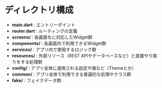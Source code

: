 # ディレクトリ構成

- **main.dart** : エントリーポイント
- **router.dart** : ルーティングの定義
- **screens/** : 各画面をに対応したWidget群
- **components/** : 各画面内で利用できるWidget群
- **services/** : アプリ内で使用するロジック群
- **resources/** : 外部リソース（REST APIやデータベースなど）と直接やり取りをする処理群
- **config/** : アプリ全体に適用される設定や値など（Themeとか）
- **common/** : アプリ全体で利用できる普遍的な処理やクラス群
- **fake/** : フェイクデータ群
